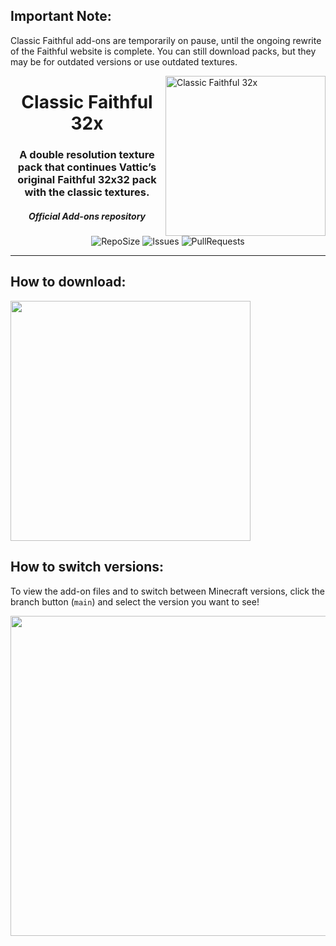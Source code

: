 ## Important Note:

Classic Faithful add-ons are temporarily on pause, until the ongoing rewrite of the Faithful website is complete. You can still download packs, but they may be for outdated versions or use outdated textures.

<img src="https://database.faithfulpack.net/images/branding/logos/transparent/hd/cf32_logo.png" alt="Classic Faithful 32x" align="right" height="256px">
<div align="center">
  <h1>Classic Faithful 32x</h1>
  <h3>A double resolution texture pack that continues Vattic’s original Faithful 32x32 pack with the classic textures.</h3>
  <h5><i>Official Add-ons repository</i></h5>

  ![RepoSize](https://img.shields.io/github/repo-size/ClassicFaithful/32x-Programmer-Art-Add-ons)
  ![Issues](https://img.shields.io/github/issues/ClassicFaithful/32x-Programmer-Art-Add-ons)
  ![PullRequests](https://img.shields.io/github/issues-pr/ClassicFaithful/32x-Programmer-Art-Add-ons)
</div>

---

## How to download:
<img src="https://user-images.githubusercontent.com/75297863/163903656-b32b9686-c147-469b-bb3f-808ab6d6bc36.png" align="center" height="384px">

## How to switch versions:
To view the add-on files and to switch between Minecraft versions, click the branch button (`main`) and select the version you want to see! 

<img src="https://user-images.githubusercontent.com/75297863/163904169-6ab97237-946c-4cf2-be60-3909a464d308.png" align="center" height="512px">
